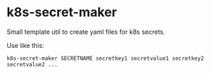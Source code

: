 # k8s-secret-maker

Small template util to create yaml files for k8s secrets.

Use like this:

```
k8s-secret-maker SECRETNAME secretkey1 secretvalue1 secretkey2 secretvalue2 ...
```
